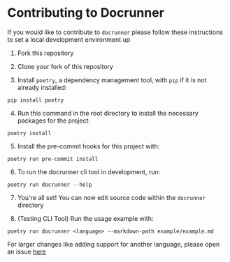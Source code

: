 # Contributing to Docrunner

If you would like to contribute to `docrunner` please follow these instructions to set a local development environment up

1. Fork this repository

2. Clone your fork of this repository

3. Install `poetry`, a dependency management tool, with `pip` if it is not already installed:
```shell
pip install poetry
```

4. Run this command in the root directory to install the necessary packages for the project:
```shell
poetry install
```

5. Install the pre-commit hooks for this project with:
```shell
poetry run pre-commit install
```

6. To run the docrunner cli tool in development, run:
```shell
poetry run docrunner --help
```

7. You're all set! You can now edit source code within the `docrunner` directory

8. (Testing CLI Tool) Run the usage example with:
```shell
poetry run docrunner <language> --markdown-path example/example.md
```

For larger changes like adding support for another language, please open an issue
[here](https://github.com/DudeBro249/docrunner/issues)
